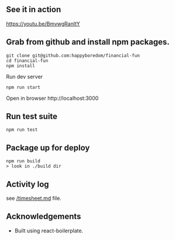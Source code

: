 See it in action
----

https://youtu.be/BmvwgRanltY


Grab from github and install npm packages.
----

```
git clone git@github.com:happyboredom/financial-fun
cd financial-fun
npm install
```

Run dev server
```
npm run start
```
Open in browser http://localhost:3000


Run test suite
----
```
npm run test
```

Package up for deploy
----
```
npm run build
> look in ./build dir
```

Activity log
----
see [/timesheet.md](timesheet.md) file.

Acknowledgements
----
* Built using react-boilerplate.
